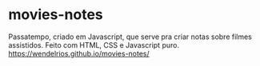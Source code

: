 # movies-notes
Passatempo, criado em Javascript, que serve pra criar notas sobre filmes assistidos. Feito com HTML, CSS e Javascript puro.<br/>
https://wendelrios.github.io/movies-notes/
